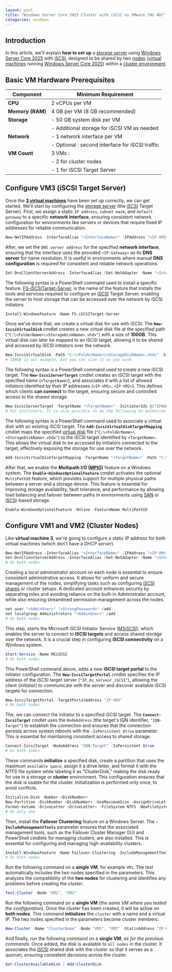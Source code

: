 ```yaml
---
layout: post
title: "Windows Server Core 2025 Cluster with iSCSI on VMware (No AD)"
categories: windows
---
```


## Introduction

In this article, we'll explain **how to set up** a [storage server](https://www.broadberry.fr/storage-servers) using [Windows Server Core 2025](https://www.microsoft.com/en-us/evalcenter/evaluate-windows-server-2025) with [iSCSI](https://www.techtarget.com/searchstorage/definition/iSCSI), designed to be shared by two [nodes](https://docs.vmware.com/en/VMware-Tanzu-Service-Mesh/services/concepts-guide/GUID-6BA4B828-C778-47BD-8159-37847260148E.html) ([virtual machines](https://www.vmware.com/topics/virtual-machine) running [Windows Server Core 2025](https://www.microsoft.com/en-us/evalcenter/evaluate-windows-server-2025)) within a [cluster environment](https://www.techopedia.com/definition/31922/virtual-machine-cluster-vm-cluster#:~:text=Virtual%20machine%20clusters%20work%20by%20protecting%20the%20physical,virtual%20machine%20clustering%20provides%20a%20dynamic%20backup%20processes.).

## Basic VM Hardware Prerequisites

| Component         | Minimum Requirement             |
|-------------------|----------------------------------|
| **CPU**           | 2 vCPUs per VM                 |
| **Memory (RAM)**  | 4 GB per VM (8 GB recommended)  |
| **Storage**       | - 50 GB system disk per VM     |
|                   | - Additional storage for iSCSI VM as needed |
| **Network**       | - 1 network interface per VM   |
|                   | - Optional : second interface for iSCSI traffic |
| **VM Count**      | 3 VMs :                         |
|                   | - 2 for cluster nodes          |
|                   | - 1 for iSCSI Target Server    |

## Configure VM3 (iSCSI Target Server)

Once the [**3 virtual machines**](https://www.vmware.com/topics/virtual-machine) have been set up correctly, we can get started. We'll start by configuring the [storage server](https://www.broadberry.fr/storage-servers) (the [iSCSI](https://www.techtarget.com/searchstorage/definition/iSCSI) Target Server). First, we assign a static `IP address`, `subnet mask`, and `default gateway` to a specific **network interface**, ensuring consistent network configuration for environments like servers or devices that require fixed IP addresses for reliable communication.

```powershell
New-NetIPAddress -InterfaceAlias "<InterfaceName>" -IPAddress "<IP-VM3>" -PrefixLength 24 -DefaultGateway "<IP-Gateway>"
```

After, we set the `DNS server address` for the specified **network interface**, ensuring that the interface uses the provided `<IP-Gateway>` as its **DNS server** for name resolution. It is useful in environments where manual **DNS configuration** is required for consistent and reliable network operations.

```powershell
Set-DnsClientServerAddress -InterfaceAlias (Get-NetAdapter -Name "<InterfaceName>" | Select-Object -ExpandProperty Name) -ServerAddresses "<IP-Gateway>"
```

The following syntax is a PowerShell command used to install a specific feature. [FS-iSCSITarget-Server](https://learn.microsoft.com/en-us/windows-server/storage/iscsi/iscsi-target-server), is the name of the feature that installs the tools and services required to configure an [iSCSI](https://www.techtarget.com/searchstorage/definition/iSCSI) Target Server, enabling the server to host storage that can be accessed over the network by iSCSI initiators.

```powershell
Install-WindowsFeature -Name FS-iSCSITarget-Server
```

Once we've done that, we create a virtual disk for use with iSCSI. The **`New-IscsiVirtualDisk`** cmdlet creates a new virtual disk file at the specified path (`"C:\<FolderName>\<StorageDiskName>.vhdx"`) with a size of **100GB**. This virtual disk can later be mapped to an iSCSI target, allowing it to be shared and accessed by iSCSI initiators over the network.

```powershell
New-IscsiVirtualDisk -Path "C:\<FolderName>\<StorageDiskName>.vhdx" -Size 100GB
# 100GB is our example, but you can size it as you wish.
```

The following syntax is a PowerShell command used to create a new iSCSI target. The **`New-IscsiServerTarget`** cmdlet creates an iSCSI target with the specified name (`<TargetName>`), and associates it with a list of allowed initiators identified by their IP addresses (`<IP-VM1>`, `<IP-VM2>`). This defines which clients **can connect** to the target, ensuring secure and controlled access to the shared storage.

```powershell
New-IscsiServerTarget -TargetName "<TargetName>" -InitiatorIds @("IPAddress:<IP-VM1>", "IPAddress:<IP-VM2>", "...")
# For initiators, it is also possible to do the following to authorize all initiators : "IQN:*"
```

The following syntax is a PowerShell command used to associate a virtual disk with an existing iSCSI target. The **`Add-IscsiVirtualDiskTargetMapping`** cmdlet maps the specified [virtual disk](https://www.parallels.com/blogs/ras/virtual-storage/) file (`"C:\<FolderName>\<StorageDiskName>.vhdx"`) to the iSCSI target identified by `<TargetName>`. This allows the virtual disk to be accessed by initiators connected to the target, effectively exposing the storage for use over the network.

```powershell
Add-IscsiVirtualDiskTargetMapping -TargetName "<TargetName>" -Path "C:\<FolderName>\<StorageDiskName>.vhdx"
```

After that, we enable the **Multipath I/O ([MPIO](https://www.dell.com/support/kbdoc/en-us/000131854/mpio-what-is-it-and-why-should-i-use-it?msockid=21582e1206786daa394a3b4307d66c24))** feature on a Windows system. The **`Enable-WindowsOptionalFeature`** cmdlet activates the optional `MultiPathIO` feature, which provides support for multiple physical paths between a server and a storage device. This feature is essential for improving storage availability, fault tolerance, and performance by allowing load balancing and failover between paths in environments using [SAN](https://www.ibm.com/topics/storage-area-network) or [iSCSI](https://www.techtarget.com/searchstorage/definition/iSCSI)-based storage.

```powershell
Enable-WindowsOptionalFeature -Online -FeatureName MultiPathIO
```

## Configure VM1 and VM2 (Cluster Nodes)

Like **virtual machine 3**, we're going to configure a static IP address for both virtual machines (which don't have a *DHCP server*).

```powershell
New-NetIPAddress -InterfaceAlias "<InterfaceName>" -IPAddress "<IP-VM>" -PrefixLength 24 -DefaultGateway "<IP-Gateway>"
Set-DnsClientServerAddress -InterfaceAlias (Get-NetAdapter -Name "<InterfaceName>" | Select-Object -ExpandProperty Name) -ServerAddresses "<IP-Gateway>"
# On both nodes
```

Creating a *local administrator* account on each node is essential to ensure consistent administrative access. It allows for uniform and secure management of the nodes, simplifying tasks such as configuring [iSCSI shares](https://www.techtarget.com/searchstorage/definition/iSCSI) or cluster setups. A dedicated account enhances security by separating roles and avoiding reliance on the built-in Administrator account, while also ensuring streamlined permission management across the nodes.

```powershell
net user "<AdminUser>" "<StrongPassword>" /add
net localgroup Administrators "<AdminUser>" /add
# On both nodes
```

This step, starts the Microsoft iSCSI Initiator Service ([MSiSCSI](https://techcommunity.microsoft.com/blog/filecab/iscsi-target-cmdlet-reference/424419)), which enables the server to connect to **iSCSI targets** and access shared storage over the network. It is a crucial step in configuring **iSCSI connectivity** on a Windows system.

```powershell
Start-Service -Name MSiSCSI
# On both nodes
```

This PowerShell command above, adds a new **iSCSI target portal** to the initiator configuration. The **`New-IscsiTargetPortal`** cmdlet specifies the IP address of the iSCSI target server (`"IP_du_serveur_iSCSI"`), allowing the client (initiator) to communicate with the server and discover available iSCSI targets for connection.

```powershell
New-IscsiTargetPortal -TargetPortalAddress "IP-VM3"
# On both nodes
```

The, we can connect the initiator to a specified iSCSI target. The **`Connect-IscsiTarget`** cmdlet uses the `NodeAddress` (the target's IQN identifier, `"IQN-Target"`) to establish the connection and ensures that the connection persists across system reboots with the `-IsPersistent $true` parameter. This is essential for maintaining consistent access to shared storage.

```powershell
Connect-IscsiTarget -NodeAddress "IQN-Target" -IsPersistent $true
# On both nodes
```

These commands **initialize** a specified disk, create a partition that uses the maximum `available space`, assign it a drive letter, and format it with the *NTFS* file system while labeling it as "ClusterDisk," making the disk ready for use in a storage or **cluster** environment. This configuration ensures that the disk is usable for the cluster. Initialization is performed only once, to avoid conflicts.

```powershell
Initialize-Disk -Number <DiskNumber>
New-Partition -DiskNumber <DiskNumber> -UseMaximumSize -AssignDriveLetter
Format-Volume -DriveLetter <DriveLetter> -FileSystem NTFS -NewFileSystemLabel "<StorageDiskName>"
# On only one
```

Then, install the **Failover Clustering** feature on a Windows Server. The **`-IncludeManagementTools`** parameter ensures that the associated management tools, such as the Failover Cluster Manager GUI and PowerShell cmdlets for managing clusters, are also installed. This is essential for configuring and managing high-availability clusters.

```powershell
Install-WindowsFeature -Name Failover-Clustering -IncludeManagementTools
# On both nodes
```

Run the following command on a **single VM**, for example `VM1`. The test automatically includes the two nodes specified in the parameters. This analyzes the compatibility of the **two nodes** for clustering and identifies any problems before creating the *cluster*.

```powershell
Test-Cluster -Node "VM1", "VM2"
```

Run the following command on a **single VM** (*the same VM where you tested the configuration*). Once the cluster has been created, it will be active on **both nodes**. This command **initializes** the `cluster` with a name and a virtual IP. The two nodes specified in the parameters become cluster members.

```powershell
New-Cluster -Name "ClusterName" -Node "VM1", "VM2" -StaticAddress "IP-Cluster"
```

And finally, run the following command on a **single VM**, *as for the previous commands*. Once added, the disk is available to `all nodes` in the cluster. It associates the [iSCSI](https://techcommunity.microsoft.com/blog/filecab/iscsi-target-cmdlet-reference/424419) shared disk with the cluster so that it serves as a quorum, ensuring consistent decisions across the cluster.

```powershell
Get-ClusterAvailableDisk | Add-ClusterDisk
```
